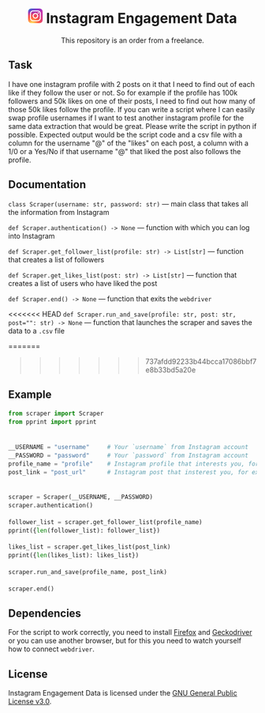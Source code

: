 <h1 align="center"><img alt="instagram-logo" src="./assets/logo.webp" width=30> Instagram Engagement Data</h1>
<p align="center">This repository is an order from a freelance.</p>

## Task
I have one instagram profile with 2 posts on it that I need to find out of each like if they follow the user or not. So for example if the profile has 100k followers and 50k likes on one of their posts, I need to find out how many of those 50k likes follow the profile. If you can write a script where I can easily swap profile usernames if I want to test another instagram profile for the same data extraction that would be great. Please write the script in python if possible. Expected output would be the script code and a csv file with a column for the username "@" of the "likes" on each post, a column with a 1/0 or a Yes/No if that username "@" that liked the post also follows the profile.

## Documentation
`class Scraper(username: str, password: str)` — main class that takes all the information from Instagram

`def Scraper.authentication() -> None` — function with which you can log into Instagram

`def Scraper.get_follower_list(profile: str) -> List[str]` — function that creates a list of followers

`def Scraper.get_likes_list(post: str) -> List[str]` — function that creates a list of users who have liked the post

`def Scraper.end() -> None` — function that exits the `webdriver`

<<<<<<< HEAD
`def Scraper.run_and_save(profile: str, post: str, post="": str) -> None` — function that launches the scraper and saves the data to a `.csv` file

=======
>>>>>>> 737afdd92233b44bcca17086bbf7e8b33bd5a20e
## Example
```python
from scraper import Scraper
from pprint import pprint


__USERNAME = "username"     # Your `username` from Instagram account
__PASSWORD = "password"     # Your `password` from Instagram account
profile_name = "profile"    # Instagram profile that interests you, for example: 'endygamedev_'
post_link = "post_url"      # Instagram post that insterest you, for example: 'https://www.instagram.com/p/CRmQr4yrBz0/'


scraper = Scraper(__USERNAME, __PASSWORD)
scraper.authentication()

follower_list = scraper.get_follower_list(profile_name)
pprint({len(follower_list): follower_list})

likes_list = scraper.get_likes_list(post_link)
pprint({len(likes_list): likes_list})

scraper.run_and_save(profile_name, post_link)

scraper.end()
```

## Dependencies
For the script to work correctly, you need to install [Firefox](https://www.mozilla.org/en-US/firefox/new/) and [Geckodriver](https://github.com/mozilla/geckodriver/releases) or you can use another browser, but for this you need to watch yourself how to connect `webdriver`.

## License
Instagram Engagement Data is licensed under the [GNU General Public License v3.0](./LICENSE).
